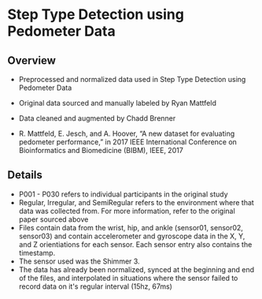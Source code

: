 # Step Type Detection using Pedometer Data

## Overview
- Preprocessed and normalized data used in Step Type Detection using Pedometer Data
- Original data sourced and manually labeled by Ryan Mattfeld
- Data cleaned and augmented by Chadd Brenner

- R. Mattfeld, E. Jesch, and A. Hoover, “A new
dataset for evaluating pedometer performance,” in 2017
IEEE International Conference on Bioinformatics and
Biomedicine (BIBM), IEEE, 2017

## Details
- P001 - P030 refers to individual participants in the original study
- Regular, Irregular, and SemiRegular refers to the environment where that data was collected from. For more information, refer to the original paper sourced above
- Files contain data from the wrist, hip, and ankle (sensor01, sensor02, sensor03) and contain accelerometer and gyroscope data in the X, Y, and Z orientiations for each sensor. Each sensor entry also contains the timestamp.
- The sensor used was the Shimmer 3.
- The data has already been normalized, synced at the beginning and end of the files, and interpolated in situations where the sensor failed to record data on it's regular interval (15hz, 67ms)
